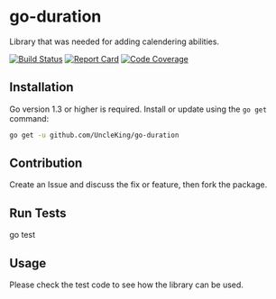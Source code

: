 # go-duration

Library that was needed for adding calendering abilities.

[![Build Status][travis-badge]][travis-link]
[![Report Card][report-badge]][report-link]
[![Code Coverage](https://codecov.io/gh/UncleKing/go-duration/branch/master/graph/badge.svg)](https://codecov.io/gh/UncleKing/go-duration)

## Installation

Go version 1.3 or higher is required. Install or update using the `go get`
command:

```bash
go get -u github.com/UncleKing/go-duration
```

## Contribution

Create an Issue and discuss the fix or feature, then fork the package.

## Run Tests
go test

## Usage
Please check the test code to see how the library can be used.

[travis-badge]: https://travis-ci.org/UncleKing/go-duration.svg
[travis-link]: https://travis-ci.org/UncleKing/go-duration
[report-badge]: https://goreportcard.com/badge/github.com/UncleKing/go-duration
[report-link]: https://goreportcard.com/report/github.com/UncleKing/go-duration
